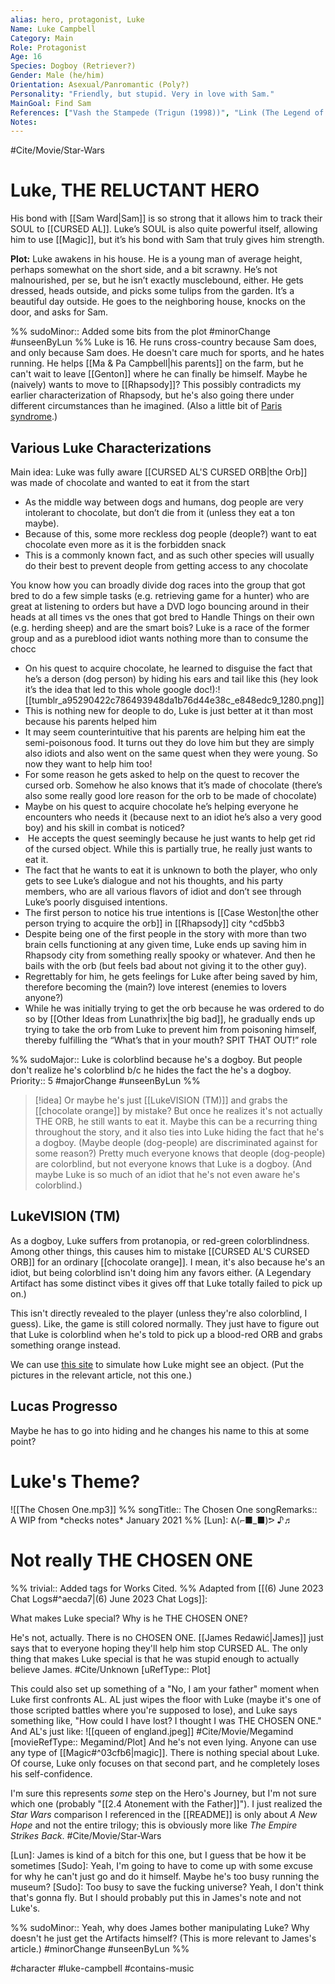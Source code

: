 ```yaml
---
alias: hero, protagonist, Luke
Name: Luke Campbell
Category: Main
Role: Protagonist
Age: 16
Species: Dogboy (Retriever?)
Gender: Male (he/him)
Orientation: Asexual/Panromantic (Poly?)
Personality: "Friendly, but stupid. Very in love with Sam."
MainGoal: Find Sam
References: ["Vash the Stampede (Trigun (1998))", "Link (The Legend of Zelda)", "Luke Skywalker (Star Wars)"]
Notes:
---
```

#Cite/Movie/Star-Wars

# Luke, THE RELUCTANT HERO
His bond with [[Sam Ward|Sam]] is so strong that it allows him to track their SOUL to [[CURSED AL]]. Luke’s SOUL is also quite powerful itself, allowing him to use [[Magic]], but it’s his bond with Sam that truly gives him strength.

**Plot:** Luke awakens in his house. He is a young man of average height, perhaps somewhat on the short side, and a bit scrawny. He’s not malnourished, per se, but he isn’t exactly musclebound, either. He gets dressed, heads outside, and picks some tulips from the garden. It’s a beautiful day outside. He goes to the neighboring house, knocks on the door, and asks for Sam.

%%
sudoMinor:: Added some bits from the plot
#minorChange #unseenByLun 
%%
Luke is 16. He runs cross-country because Sam does, and only because Sam does. He doesn't care much for sports, and he hates running. He helps [[Ma & Pa Campbell|his parents]] on the farm, but he can't wait to leave [[Genton]] where he can finally be himself. Maybe he (naively) wants to move to [[Rhapsody]]? This possibly contradicts my earlier characterization of Rhapsody, but he's also going there under different circumstances than he imagined. (Also a little bit of [Paris syndrome](https://en.wikipedia.org/wiki/Paris_syndrome).)

## Various Luke Characterizations
Main idea: Luke was fully aware [[CURSED AL'S CURSED ORB|the Orb]] was made of chocolate and wanted to eat it from the start

- As the middle way between dogs and humans, dog people are very intolerant to chocolate, but don’t die from it (unless they eat a ton maybe). 
- Because of this, some more reckless dog people (deople?) want to eat chocolate even more as it is the forbidden snack
- This is a commonly known fact, and as such other species will usually do their best to prevent deople from getting access to any chocolate

You know how you can broadly divide dog races into the group that got bred to do a few simple tasks (e.g. retrieving game for a hunter) who are great at listening to orders but have a DVD logo bouncing around in their heads at all times vs the ones that got bred to Handle Things on their own (e.g. herding sheep) and are the smart bois? Luke is a race of the former group and as a pureblood idiot wants nothing more than to consume the chocc

- On his quest to acquire chocolate, he learned to disguise the fact that he’s a derson (dog person) by hiding his ears and tail like this (hey look it’s the idea that led to this whole google doc!):![[tumblr_a95290422c786493948da1b76d44e38c_e848edc9_1280.png]]
- This is nothing new for deople to do, Luke is just better at it than most because his parents helped him
- It may seem counterintuitive that his parents are helping him eat the semi-poisonous food. It turns out they do love him but they are simply also idiots and also went on the same quest when they were young. So now they want to help him too!
- For some reason he gets asked to help on the quest to recover the cursed orb. Somehow he also knows that it’s made of chocolate (there’s also some really good lore reason for the orb to be made of chocolate)
- Maybe on his quest to acquire chocolate he’s helping everyone he encounters who needs it (because next to an idiot he’s also a very good boy) and his skill in combat is noticed?
-  He accepts the quest seemingly because he just wants to help get rid of the cursed object. While this is partially true, he really just wants to eat it.
- The fact that he wants to eat it is unknown to both the player, who only gets to see Luke’s dialogue and not his thoughts, and his party members, who are all various flavors of idiot and don’t see through Luke’s poorly disguised intentions.
- The first person to notice his true intentions is [[Case Weston|the other person trying to acquire the orb]] in [[Rhapsody]] city ^cd5bb3
- Despite being one of the first people in the story with more than two brain cells functioning at any given time, Luke ends up saving him in Rhapsody city from something really spooky or whatever. And then he bails with the orb (but feels bad about not giving it to the other guy).
- Regrettably for him, he gets feelings for Luke after being saved by him, therefore becoming the (main?) love interest (enemies to lovers anyone?)
- While he was initially trying to get the orb because he was ordered to do so by [[Other Ideas from Lunathrix|the big bad]], he gradually ends up trying to take the orb from Luke to prevent him from poisoning himself, thereby fulfilling the “What’s that in your mouth? SPIT THAT OUT!” role

%%
sudoMajor:: Luke is colorblind because he's a dogboy. But people don't realize he's colorblind b/c he hides the fact the he's a dogboy.
Priority:: 5
#majorChange #unseenByLun 
%%
>[!idea]
>Or maybe he's just [[LukeVISION (TM)]] and grabs the [[chocolate orange]] by mistake? But once he realizes it's not actually THE ORB, he still wants to eat it. Maybe this can be a recurring thing throughout the story, and it also ties into Luke hiding the fact that he's a dogboy. (Maybe deople (dog-people) are discriminated against for some reason?) Pretty much everyone knows that deople (dog-people) are colorblind, but not everyone knows that Luke is a dogboy. (And maybe Luke is so much of an idiot that he's not even aware he's colorblind.)

## LukeVISION (TM)
As a dogboy, Luke suffers from protanopia, or red-green colorblindness. Among other things, this causes him to mistake [[CURSED AL'S CURSED ORB]] for an ordinary [[chocolate orange]]. I mean, it's also because he's an idiot, but being colorblind isn't doing him any favors either. (A Legendary Artifact has some distinct vibes it gives off that Luke totally failed to pick up on.)

This isn't directly revealed to the player (unless they're also colorblind, I guess). Like, the game is still colored normally. They just have to figure out that Luke is colorblind when he's told to pick up a blood-red ORB and grabs something orange instead.

We can use [this site](https://www.color-blindness.com/coblis-color-blindness-simulator/) to simulate how Luke might see an object. (Put the pictures in the relevant article, not this one.)

## Lucas Progresso

Maybe he has to go into hiding and he changes his name to this at some point?

# Luke's Theme?
![[The Chosen One.mp3]]
%%
songTitle:: The Chosen One
songRemarks:: A WIP from \*checks notes\* January 2021
%%
[Lun]: ᕕ(⌐■_■)ᕗ ♪♬

# Not really THE CHOSEN ONE
%%
trivial:: Added tags for Works Cited.
%%
Adapted from [[(6) June 2023 Chat Logs#^aecda7|(6) June 2023 Chat Logs]]:

What makes Luke special? Why is he THE CHOSEN ONE?

He's not, actually. There is no CHOSEN ONE. [[James Redawić|James]] just says that to everyone hoping they'll help him stop CURSED AL. The only thing that makes Luke special is that he was stupid enough to actually believe James.
#Cite/Unknown [uRefType:: Plot]

This could also set up something of a "No, I am your father" moment when Luke first confronts AL. AL just wipes the floor with Luke (maybe it's one of those scripted battles where you're supposed to lose), and Luke says something like, "How could I have lost? I thought I was THE CHOSEN ONE." And AL's just like:
![[queen of england.jpeg]]
#Cite/Movie/Megamind [movieRefType:: Megamind/Plot]
And he's not even lying. Anyone can use any type of [[Magic#^03cfb6|magic]]. There is nothing special about Luke. Of course, Luke only focuses on that second part, and he completely loses his self-confidence.

I'm sure this represents *some* step on the Hero's Journey, but I'm not sure which one (probably "[[2.4 Atonement with the Father]]"). I just realized the *Star Wars* comparison I referenced in the [[README]] is only about *A New Hope* and not the entire trilogy; this is obviously more like *The Empire Strikes Back*.
#Cite/Movie/Star-Wars 

[Lun]: James is kind of a bitch for this one, but I guess that be how it be sometimes
[Sudo]: Yeah, I'm going to have to come up with some excuse for why he can't just go and do it himself. Maybe he's too busy running the museum?
[Sudo]: Too busy to save the fucking universe? Yeah, I don't think that's gonna fly. But I should probably put this in James's note and not Luke's.

%%
sudoMinor:: Yeah, why does James bother manipulating Luke? Why doesn't he just get the Artifacts himself? (This is more relevant to James's article.)
#minorChange #unseenByLun 
%%

#character #luke-campbell #contains-music 